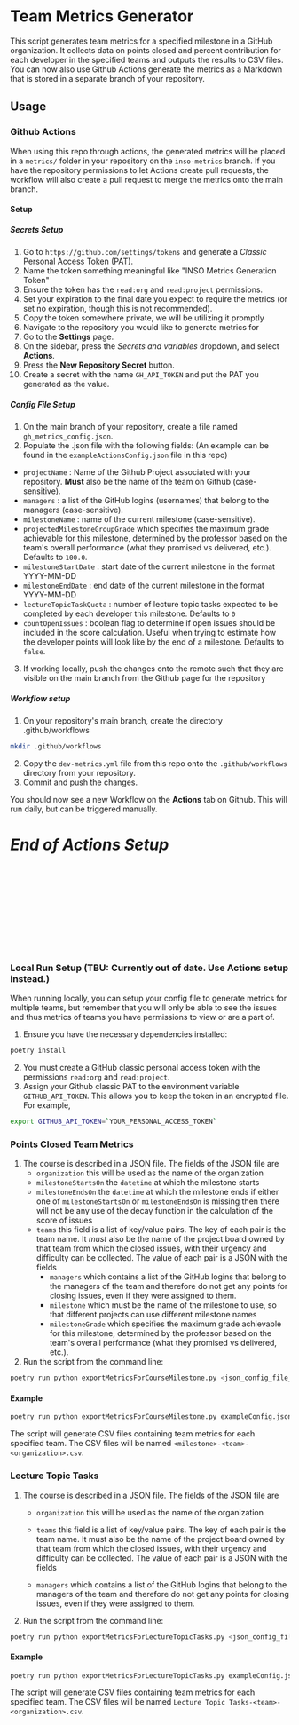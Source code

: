 # Team Metrics Generator

This script generates team metrics for a specified milestone in a GitHub organization. It collects data on points closed and percent contribution for each developer in the specified teams and outputs the results to CSV files. You can now also use Github Actions generate the metrics as a Markdown that is stored in a separate branch of your repository.

## Usage

### Github Actions

When using this repo through actions, the generated metrics will be placed in a `metrics/` folder in your repository on the `inso-metrics` branch. If you have the repository permissions to let Actions create pull requests, the workflow will also create a pull request to merge the metrics onto the main branch.

#### Setup

##### Secrets Setup

1. Go to `https://github.com/settings/tokens` and generate a _Classic_ Personal Access Token (PAT).
2. Name the token something meaningful like "INSO Metrics Generation Token"
3. Ensure the token has the `read:org` and `read:project` permissions.
4. Set your expiration to the final date you expect to require the metrics (or set no expiration, though this is not recommended).
5. Copy the token somewhere private, we will be utilizing it promptly
6. Navigate to the repository you would like to generate metrics for
7. Go to the **Settings** page.
8. On the sidebar, press the _Secrets and variables_ dropdown, and select **Actions**.
9. Press the **New Repository Secret** button.
10. Create a secret with the name `GH_API_TOKEN` and put the PAT you generated as the value.

##### Config File Setup

1. On the main branch of your repository, create a file named `gh_metrics_config.json`.
2. Populate the .json file with the following fields: (An example can be found in the `exampleActionsConfig.json` file in this repo)

- `projectName` : Name of the Github Project associated with your repository. **Must** also be the name of the team on Github (case-sensitive).
- `managers` : a list of the GitHub logins (usernames) that belong to the managers (case-sensitive).
- `milestoneName` : name of the current milestone (case-sensitive).
- `projectedMilestoneGroupGrade` which specifies the maximum grade achievable for this milestone, determined by the professor based on the team's overall performance (what they promised vs delivered, etc.). Defaults to `100.0`.
- `milestoneStartDate` : start date of the current milestone in the format YYYY-MM-DD
- `milestoneEndDate` : end date of the current milestone in the format YYYY-MM-DD
- `lectureTopicTaskQuota` : number of lecture topic tasks expected to be completed by each developer this milestone. Defaults to `0`
- `countOpenIssues` : boolean flag to determine if open issues should be included in the score calculation. Useful when trying to estimate how the developer points will look like by the end of a milestone. Defaults to `false`.

3. If working locally, push the changes onto the remote such that they are visible on the main branch from the Github page for the repository

##### Workflow setup

1. On your repository's main branch, create the directory .github/workflows

```bash
mkdir .github/workflows
```

2. Copy the `dev-metrics.yml` file from this repo onto the `.github/workflows` directory from your repository.
3. Commit and push the changes.

You should now see a new Workflow on the **Actions** tab on Github. This will run daily, but can be triggered manually.

# **_End of Actions Setup_**

</br>
</br>
</br>
</br>
</br>
</br>
</br>
</br>
</br>

### Local Run Setup (TBU: Currently out of date. Use Actions setup instead.)

When running locally, you can setup your config file to generate metrics for multiple teams, but remember that you will only be able to see the issues and thus metrics of teams you have permissions to view or are a part of.

1. Ensure you have the necessary dependencies installed:

```bash
poetry install
```

2. You must create a GitHub classic personal access token with the permissions `read:org`
   and `read:project`.
3. Assign your Github classic PAT to the environment variable `GITHUB_API_TOKEN`. This
   allows you to keep the token in an encrypted file. For example,

```bash
export GITHUB_API_TOKEN=`YOUR_PERSONAL_ACCESS_TOKEN`
```

### Points Closed Team Metrics

1. The course is described in a JSON file. The fields of the JSON file are
   - `organization` this will be used as the name of the organization
   - `milestoneStartsOn` the `datetime` at which the milestone starts
   - `milestoneEndsOn` the `datetime` at which the milestone ends
     if either one of `milestoneStartsOn` or `milestoneEndsOn` is missing then there will
     not be any use of the decay function in the calculation of the score of issues
   - `teams` this field is a list of key/value pairs. The key of each pair is the team
     name. It _must_ also be the name of the project board owned by that team from which the
     closed issues, with their urgency and difficulty can be collected. The value of each
     pair is a JSON with the fields
     - `managers` which contains a list of the GitHub logins that belong to the managers
       of the team and therefore do not get any points for closing issues, even if they
       were assigned to them.
     - `milestone` which must be the name of the milestone to use, so that different
       projects can use different milestone names
     - `milestoneGrade` which specifies the maximum grade achievable for this milestone, determined by the professor based on the team's overall performance (what they promised vs delivered, etc.).
2. Run the script from the command line:

```bash
poetry run python exportMetricsForCourseMilestone.py <json_config_file_path>
```

#### Example

```bash
poetry run python exportMetricsForCourseMilestone.py exampleConfig.json
```

The script will generate CSV files containing team metrics for each specified team. The CSV files will be named `<milestone>-<team>-<organization>.csv`.

### Lecture Topic Tasks

1. The course is described in a JSON file. The fields of the JSON file are

   - `organization` this will be used as the name of the organization
   - `teams` this field is a list of key/value pairs. The key of each pair is the team name. It must also be the name of the project board owned by that team from which the closed issues, with their urgency and difficulty can be collected. The value of each pair is a JSON with the fields

   - `managers` which contains a list of the GitHub logins that belong to the managers
     of the team and therefore do not get any points for closing issues, even if they
     were assigned to them.

2. Run the script from the command line:

```bash
poetry run python exportMetricsForLectureTopicTasks.py <json_config_file_path>
```

#### Example

```bash
poetry run python exportMetricsForLectureTopicTasks.py exampleConfig.json
```

The script will generate CSV files containing team metrics for each specified team. The CSV files will be named `Lecture Topic Tasks-<team>-<organization>.csv`.
